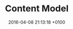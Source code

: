 ---
layout: post
title:  "Content Model"
date:   2016-04-08 21:13:18 +0100
link: 'https://docs.google.com/document/d/16eiFe9Gj9oURL9VK0v5w02XYglWV26PrO6rlb12cfiw/edit?usp=sharing'
---
